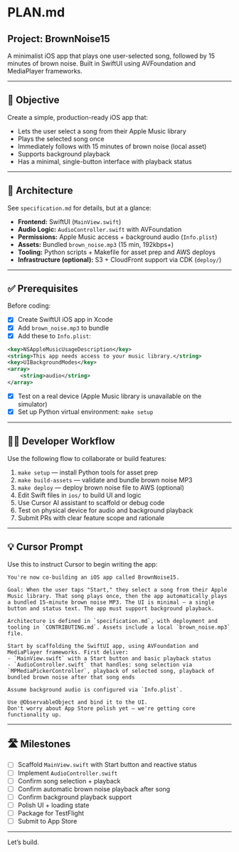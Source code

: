 # PLAN.md

## Project: BrownNoise15  
A minimalist iOS app that plays one user-selected song, followed by 15 minutes of brown noise. Built in SwiftUI using AVFoundation and MediaPlayer frameworks.

---

## 🎯 Objective

Create a simple, production-ready iOS app that:
- Lets the user select a song from their Apple Music library
- Plays the selected song once
- Immediately follows with 15 minutes of brown noise (local asset)
- Supports background playback
- Has a minimal, single-button interface with playback status

---

## 🧱 Architecture

See `specification.md` for details, but at a glance:

- **Frontend:** SwiftUI (`MainView.swift`)
- **Audio Logic:** `AudioController.swift` with AVFoundation
- **Permissions:** Apple Music access + background audio (`Info.plist`)
- **Assets:** Bundled `brown_noise.mp3` (15 min, 192kbps+)
- **Tooling:** Python scripts + Makefile for asset prep and AWS deploys
- **Infrastructure (optional):** S3 + CloudFront support via CDK (`deploy/`)

---

## ✅ Prerequisites

Before coding:
- [x] Create SwiftUI iOS app in Xcode
- [x] Add `brown_noise.mp3` to bundle
- [x] Add these to `Info.plist`:

```xml
<key>NSAppleMusicUsageDescription</key>
<string>This app needs access to your music library.</string>
<key>UIBackgroundModes</key>
<array>
    <string>audio</string>
</array>
````

* [x] Test on a real device (Apple Music library is unavailable on the simulator)
* [x] Set up Python virtual environment: `make setup`

---

## 👨‍💻 Developer Workflow

Use the following flow to collaborate or build features:

1. `make setup` — install Python tools for asset prep
2. `make build-assets` — validate and bundle brown noise MP3
3. `make deploy` — deploy brown noise file to AWS (optional)
4. Edit Swift files in `ios/` to build UI and logic
5. Use Cursor AI assistant to scaffold or debug code
6. Test on physical device for audio and background playback
7. Submit PRs with clear feature scope and rationale

---

## 💡 Cursor Prompt

Use this to instruct Cursor to begin writing the app:

```
You're now co-building an iOS app called BrownNoise15.

Goal: When the user taps "Start," they select a song from their Apple Music library. That song plays once, then the app automatically plays a bundled 15-minute brown noise MP3. The UI is minimal — a single button and status text. The app must support background playback.

Architecture is defined in `specification.md`, with deployment and tooling in `CONTRIBUTING.md`. Assets include a local `brown_noise.mp3` file.

Start by scaffolding the SwiftUI app, using AVFoundation and MediaPlayer frameworks. First deliver:
- `MainView.swift` with a Start button and basic playback status
- `AudioController.swift` that handles: song selection via `MPMediaPickerController`, playback of selected song, playback of bundled brown noise after that song ends

Assume background audio is configured via `Info.plist`.

Use @ObservableObject and bind it to the UI.
Don't worry about App Store polish yet — we're getting core functionality up.
```

---

## 🛣️ Milestones

* [ ] Scaffold `MainView.swift` with Start button and reactive status
* [ ] Implement `AudioController.swift`
* [ ] Confirm song selection + playback
* [ ] Confirm automatic brown noise playback after song
* [ ] Confirm background playback support
* [ ] Polish UI + loading state
* [ ] Package for TestFlight
* [ ] Submit to App Store

---

Let’s build.

